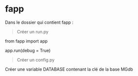 # fapp

Dans le dossier qui contient fapp :
> Créer un run.py

from fapp import app

app.run(debug = True)

> Créer un config.py

Créer une variable DATABASE contenant la clé de la base MGdb
